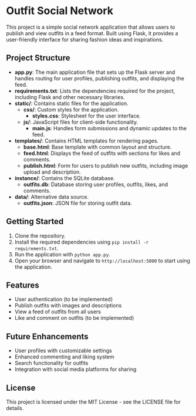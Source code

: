# Outfit Social Network

This project is a simple social network application that allows users to publish and view outfits in a feed format. Built using Flask, it provides a user-friendly interface for sharing fashion ideas and inspirations.

## Project Structure

- **app.py**: The main application file that sets up the Flask server and handles routing for user profiles, publishing outfits, and displaying the feed.
- **requirements.txt**: Lists the dependencies required for the project, including Flask and other necessary libraries.
- **static/**: Contains static files for the application.
  - **css/**: Custom styles for the application.
    - **styles.css**: Stylesheet for the user interface.
  - **js/**: JavaScript files for client-side functionality.
    - **main.js**: Handles form submissions and dynamic updates to the feed.
- **templates/**: Contains HTML templates for rendering pages.
  - **base.html**: Base template with common layout and structure.
  - **feed.html**: Displays the feed of outfits with sections for likes and comments.
  - **publish.html**: Form for users to publish new outfits, including image upload and description.
- **instance/**: Contains the SQLite database.
  - **outfits.db**: Database storing user profiles, outfits, likes, and comments.
- **data/**: Alternative data source.
  - **outfits.json**: JSON file for storing outfit data.

## Getting Started

1. Clone the repository.
2. Install the required dependencies using `pip install -r requirements.txt`.
3. Run the application with `python app.py`.
4. Open your browser and navigate to `http://localhost:5000` to start using the application.

## Features

- User authentication (to be implemented)
- Publish outfits with images and descriptions
- View a feed of outfits from all users
- Like and comment on outfits (to be implemented)

## Future Enhancements

- User profiles with customizable settings
- Enhanced commenting and liking system
- Search functionality for outfits
- Integration with social media platforms for sharing

## License

This project is licensed under the MIT License - see the LICENSE file for details.